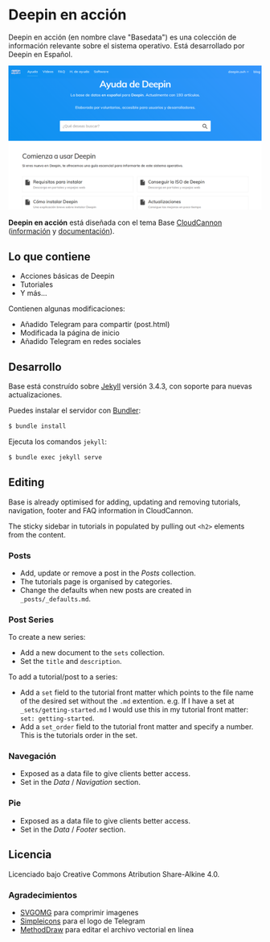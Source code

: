 # Deepin en acción

Deepin en acción (en nombre clave "Basedata") es una colección de información relevante sobre el sistema operativo. Está desarrollado por Deepin en Español.

![Base template screenshot](images/_screenshot.png)

**Deepin en acción** está diseñada con el tema Base [CloudCannon](http://cloudcannon.com/) ([información](https://learn.cloudcannon.com/jekyll-templates/) y [documentación](https://learn.cloudcannon.com/)).

## Lo que contiene

* Acciones básicas de Deepin
* Tutoriales
* Y más...

Contienen algunas modificaciones:
* Añadido Telegram para compartir (post.html)
* Modificada la página de inicio
* Añadido Telegram en redes sociales

## Desarrollo

Base está construído sobre [Jekyll](http://jekyllrb.com/) versión 3.4.3, con soporte para nuevas actualizaciones.

Puedes instalar el servidor con [Bundler](http://bundler.io/):

~~~bash
$ bundle install
~~~

Ejecuta los comandos `jekyll`:

~~~bash
$ bundle exec jekyll serve
~~~

## Editing

Base is already optimised for adding, updating and removing tutorials, navigation, footer and FAQ information in CloudCannon.

The sticky sidebar in tutorials in populated by pulling out `<h2>` elements from the content.

### Posts

* Add, update or remove a post in the *Posts* collection.
* The tutorials page is organised by categories.
* Change the defaults when new posts are created in `_posts/_defaults.md`.

### Post Series
To create a new series:

* Add a new document to the `sets` collection.
* Set the `title` and `description`.

To add a tutorial/post to a series:
* Add a `set` field to the tutorial front matter which points to the file name of the desired set without the `.md` extention. e.g. If I have a set at `_sets/getting-started.md` I would use this in my tutorial front matter: `set: getting-started`.
* Add a `set_order` field to the tutorial front matter and specify a number. This is the tutorials order in the set.

### Navegación

* Exposed as a data file to give clients better access.
* Set in the *Data* / *Navigation* section.

### Pie

* Exposed as a data file to give clients better access.
* Set in the *Data* / *Footer* section.

## Licencia

Licenciado bajo Creative Commons Atribution Share-Alkine 4.0.

### Agradecimientos

* [SVGOMG](https://jakearchibald.github.io/svgomg/) para comprimir imagenes
* [Simpleicons](https://simpleicons.org/icons/telegram.svg) para el logo de Telegram
* [MethodDraw](http://editor.method.ac/) para editar el archivo vectorial en línea
